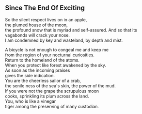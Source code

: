 Since The End Of Exciting
-------------------------
So the silent respect lives on in an apple,  
the plumed house of the moon,  
the profound snow that is myriad and self-assured. And so that its vagabonds will crack your nose.  
I am condemned by key and wasteland, by depth and mist.  
  
A bicycle is not enough to congeal me and keep me  
from the region of your nocturnal curiosities.  
Return to the homeland of the atoms.  
When you protect like forest awakened by the sky.  
As soon as the incoming praises  
gives the side indication.  
You are the cheerless sailor of a crab,  
the senile ness of the sea's skin, the power of the mud.  
If you were not the grape the scrupulous moon  
cooks, sprinkling its plum across the land.  
You, who is like a vinegar  
tiger among the preserving of many custodian.  
